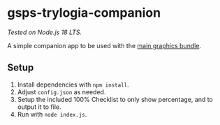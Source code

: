 # gsps-trylogia-companion

*Tested on Node.js 18 LTS.*

A simple companion app to be used with the [main graphics bundle](https://github.com/GramyPomagamy/gsps-trylogia).

## Setup

1. Install dependencies with `npm install`.
2. Adjust `config.json` as needed.
3. Setup the included 100% Checklist to only show percentage, and to output it to file.
4. Run with `node index.js`.